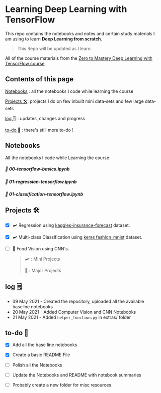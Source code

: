 # Learning Deep Learning with TensorFlow

This repo contains the notebooks and notes and certain study materials I am using to learn **Deep Learning from scratch**.

> This Repo will be updated as I learn.

All of the course materials from the [Zero to Mastery Deep Learning with TensorFlow course](https://dbourke.link/ZTMTFcourse).

## Contents of this page

[Notebooks](https://github.com/gauravreddy08/deep-learning-tensorflow/#notebooks) : all the notebooks I code while learning the course

[Projects 🛠](https://github.com/gauravreddy08/deep-learning-tensorflow/#projects-): projects I do on few inbuilt mini data-sets and few large data-sets

[log ](https://github.com/gauravreddy08/deep-learning-tensorflow/#log-spiral_notepad):spiral_notepad: : updates, changes and progress

[to-do ](https://github.com/gauravreddy08/deep-learning-tensorflow/#to-do-dart):dart: : there's still more to-do !

## Notebooks 

All the notebooks I code while Learning the course

##### 📖 00-tensorflow-basics.ipynb

##### 📖 01-regression-tensorflow.ipynb

##### 📖 01-classification-tensorflow.ipynb

## Projects 🛠

- [x] 🛩️ Regression using [kaggles-insurance-forecast](https://www.kaggle.com/mirichoi0218/insurance) dataset.

- [x] 🛩️ Multi-class Classification using [keras fashion_mnist](https://www.tensorflow.org/tutorials/keras/classification) dataset.

- [ ] :rocket: Food Vision using CNN's.


  > 🛩️ : Mini Projects
  >
  > :rocket: : Major Projects

## log :spiral_notepad:

* 09 May 2021 - Created the repository, uploaded all the available baseline notebooks
* 20 May 2021 - Added Computer Vision and CNN Notebooks
* 21 May 2021 - Added `helper_function.py` in extras/ folder

## to-do :dart:

- [x] Add all the base line notebooks
- [x] Create a basic README File
- [ ] Polish all the Notebooks

- [ ] Update the Notebooks and README with notebook summaries
- [ ] Probably create a new folder for misc resources
